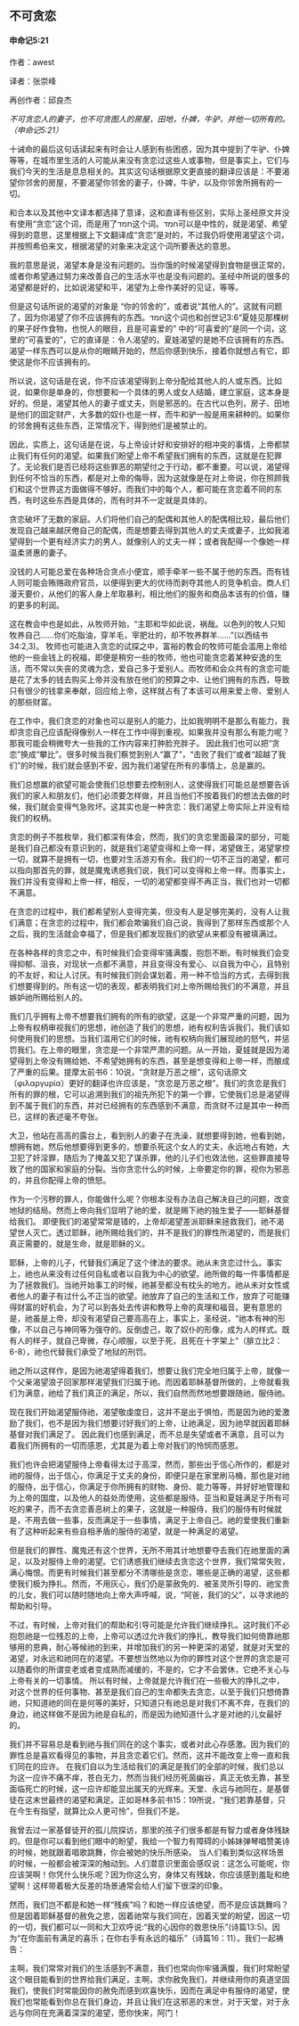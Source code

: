 ﻿## 不可贪恋

#### 申命记5:21

作者：awest

译者：张崇峰

再创作者：邱良杰

*不可贪恋人的妻子，也不可贪图人的房屋，田地，仆婢，牛驴，并他一切所有的。（申命记5:21）*

十诫命的最后这句话读起来有时会让人感到有些困惑，因为其中提到了牛驴、仆婢等等，在城市里生活的人可能从来没有贪恋过这些人或事物，但是事实上，它们与我们今天的生活是息息相关的。其实这句话根据原文更直接的翻译应该是：不要渴望你邻舍的房屋，不要渴望你邻舍的妻子，仆婢，牛驴，以及你邻舍所拥有的一切。

和合本以及其他中文译本都选择了意译，这和直译有些区别，实际上圣经原文并没有使用“贪恋”这个词，而是用了חמד这个词。חמד可以是中性的，就是渴望、希望得到的意思，这里根据上下文翻译成“贪恋”是对的，不过我仍将使用渴望这个词，并按照希伯来文，根据渴望的对象来决定这个词所要表达的意思。

我的意思是说，渴望本身是没有问题的。当你饿的时候渴望得到食物是很正常的，或者你希望通过努力来改善自己的生活水平也是没有问题的。圣经中所说的很多的渴望都是好的，比如说渴望和平，渴望为上帝作美好的见证，等等。

但是这句话所说的渴望的对象是 “你的邻舍的”，或者说“其他人的”。这就有问题了，因为你渴望了你不应该拥有的东西。חמד这个词也和创世记3:6“夏娃见那棵树的果子好作食物，也悦人的眼目，且是可喜爱的” 中的“可喜爱的”是同一个词，这里的“可喜爱的”，它的直译是：令人渴望的。夏娃渴望的是她不应该拥有的东西。 渴望一样东西可以是从你的眼睛开始的，然后你感到快乐，接着你就想占有它，即使这是你不应该拥有的。

所以说，这句话是在说，你不应该渴望得到上帝分配给其他人的人或东西。比如说，如果你是单身的，你想要和一个具体的男人或女人结婚，建立家庭，这本身是好的。但是，渴望其他人的妻子或丈夫，则是邪恶的。在古代以色列，房子、田地是他们的固定财产，大多数的奴仆也是一样，而牛和驴一般是用来耕种的。如果你的邻舍拥有这些东西，正常情况下，得到他们是被禁止的。

因此，实质上，这句话是在说，与上帝设计好和安排好的相冲突的事情，上帝都禁止我们有任何的渴望。如果我们盼望上帝不希望我们拥有的东西，这就是在犯罪了。无论我们是否已经将这些罪恶的期望付之于行动，都不重要。可以说，渴望得到任何不恰当的东西，都是对上帝的侮辱，因为这就像是在对上帝说，你在照顾我们和这个世界这方面做得不够好。而我们中的每个人，都可能在贪恋着不同的东西，有时这些东西是具体的，而有时并不一定就是具体的。

贪恋破坏了无数的家庭。人们将他们自己的配偶和其他人的配偶相比较，最后他们发现自己越来越厌倦自己的配偶，而是想要去得到其他人的丈夫或妻子，比如我渴望得到一个更有经济实力的男人，就像别人的丈夫一样；或者我配得一个像她一样温柔贤惠的妻子。

没钱的人可能总爱在各种场合贪点小便宜，顺手牵羊一些不属于他的东西。而有钱人则可能会贿赂政府官员，以便得到更大的优待而剥夺其他人的竞争机会。商人们漫天要价，从他们的客人身上牟取暴利，相比他们的服务和商品本该有的价值，赚的更多的利润。

这在教会中也是如此，从牧师开始，“主耶和华如此说，祸哉。以色列的牧人只知牧养自己……你们吃脂油，穿羊毛，宰肥壮的，却不牧养群羊……”(以西结书34:2,3)。 牧师也可能进入贪恋的试探之中，富裕的教会的牧师可能会滥用上帝给他的一些金钱上的祝福，即便是稍穷一些的牧师，他也可能贪恋着某种安逸的生活，而不常以失丧的灵魂为念，爱自己多于爱别人。而牧师和会众共有的贪恋可能是花了太多的钱去购买上帝并没有放在他们的预算之中、让他们拥有的东西，导致只有很少的钱拿来奉献，回应给上帝，这样就占有了本该可以用来爱上帝、爱别人的那些财富。

在工作中，我们贪恋的对象也可以是别人的能力，比如我明明不是那么有能力，我却贪恋自己应该配得像别人一样在工作中得到重视。如果我并没有那么有能力呢？那我可能会稍微夸大一些我的工作内容来打肿脸充胖子。 因此我们也可以把“贪恋”换成“攀比”。很多时候当我们察觉到别人“赢了”，“击败了我们”或者“超越了我们”的时候，我们就会感到不安，因为我们渴望在所有的事情上，总是赢的。

我们总想赢的欲望可能会使我们总想要去控制别人，这使得我们可能总是想要告诉我们的家人和朋友们，他们必须要怎样做，并且当他们不按着我们的想法去做的时候，我们就会变得气急败坏。这其实也是一种贪恋：我们渴望上帝实际上并没有给我们的权柄。

贪恋的例子不胜枚举，我们都深有体会，然而，我们的贪恋里面最深的部分，可能是我们自己都没有意识到的，就是我们渴望变得和上帝一样，渴望做王，渴望掌控一切，就算不是拥有一切，也要对生活游刃有余。我们的一切不正当的渴望，都可以指向那首先的罪，就是魔鬼诱惑我们说，我们可以变得和上帝一样。而事实上，我们并没有变得和上帝一样，相反，一切的渴望都变得不再正当，我们也对一切都不满意。

在贪恋的过程中，我们都希望别人变得完美，但没有人是足够完美的，没有人让我们满意；在贪恋的过程中，我们都会欺骗我们自己说，我得到了那样东西或那个人之后，我的生活就会幸福了，但是我们都发现我们的欲望从来都没有被填满过。

在各种各样的贪恋之中，有时候我们会变得牢骚满腹，抱怨不断。有时候我们会变得抑郁、沮丧，对现状一点都不满意，并且变得没有爱心、以自我为中心，且特别的不友好，和让人讨厌。有时候我们则会谋划着，用一种不恰当的方式，去得到我们想要得到的。所有这一切的表现，都表明我们对上帝所赐给我们的不满意，并且嫉妒祂所赐给别人的。

我们几乎拥有上帝不想要我们拥有的所有的欲望，这是一个非常严重的问题，因为上帝有权柄审视我们的思想，祂创造了我们的思想，祂有权利告诉我们，我们该如何使用我们的思想。当我们滥用它们的时候，祂有权柄向我们展现祂的怒气，并惩罚我们。在上帝的眼里，贪恋是一个非常严肃的问题。从一开始，夏娃就是因为渴望得到上帝没有赐给她、不希望她拥有的东西，甚至是想变得和上帝一样，而酿成了严重的后果。提摩太前书6：10说，“贪财是万恶之根”，这句话原文（φιλαργυρία）更好的翻译也许应该是，“贪恋是万恶之根”。我们的贪恋是我们所有的罪的根，它可以追溯到我们的祖先所犯下的第一个罪，它使我们总是渴望得到不属于我们的东西，并对已经拥有的东西感到不满意，而贪财不过是其中一种而已，这样的表述毫不夸张。

大卫，他站在高高的露台上，看到别人的妻子在洗澡，就想要得到她，他看到她，想拥有她，然后他想要得到更多的，想要杀死这个女人的丈夫，永远地占有她，大卫犯了奸淫罪，随后为了掩盖又犯了谋杀罪，他的儿子们也效法他，这些罪直接导致了他的国家和家庭的分裂。当你贪恋什么的时候，上帝要定你的罪，视你为邪恶的，并且你配得上帝的愤怒。

作为一个污秽的罪人，你能做什么呢？你根本没有办法自己解决自己的问题，改变地狱的结局。然而上帝向我们显明了祂的爱，就是赐下祂的独生爱子——耶稣基督给我们。 即便我们的渴望常常是错的，上帝却渴望差派耶稣来拯救我们，祂不渴望世人灭亡。透过耶稣，祂所赐给我们的，并不是我们的罪性所渴望的，而是我们真正需要的，就是生命，就是耶稣的义。

耶稣，上帝的儿子，代替我们满足了这个律法的要求。祂从未贪恋过什么。事实上，祂也从来没有过任何自私或者以自我为中心的欲望。祂所做的每一件事情都是为了拯救我们。当祂开始事工的时候，祂甚至都没有枕头的地方。祂从未对女性或者他人的妻子有过什么不正当的欲望。祂放弃了自己的生活和工作，放弃了可能赚得财富的好机会，为了可以到各处去传讲和教导上帝的真理和福音。更有意思的是，祂虽是上帝，却没有渴望自己要高高在上，事实上，圣经说，“祂本有神的形像，不以自己与神同等为强夺的。反倒虚己，取了奴仆的形像，成为人的样式。既有人的样子，就自己卑微，存心顺服，以至于死，且死在十字架上”（腓立比2：6-8），祂也代替我们承受了地狱的刑罚。

祂之所以这样作，是因为祂渴望得着我们，想要让我们完全地归属于上帝，就像一个父亲渴望浪子回家那样渴望我们归属于祂。而因着耶稣基督所做的，上帝就看我们为满意，祂给了我们真正的满足，所以，我们自然而然地想要跟随祂，服侍祂。

现在我们开始渴望服侍祂，渴望敬虔度日，这并不是出于惧怕，而是因为祂的爱激励了我们，也不是因为我们想要讨好我们的上帝，让祂满足，因为祂早就因着耶稣基督对我们满足了。 因此我们也感到满足，而不总是失望或者不满意，且可以为着我们所拥有的一切而感恩，尤其是为着上帝对我们的怜悯而感恩。

我们也许会把渴望服侍上帝看得太过于高深，然而，那些出于信心所作的，都是对祂的服侍，出于信心，你满足于丈夫的身份，即便只是在家里刷马桶，那也是对祂的服侍，出于信心，你满足于你所拥有的财物、身份、能力等等，并好好地管理和为上帝的国度，以及他人的益处而使用，这些都是服侍。亚当和夏娃满足于所有可吃的果子，而不去贪恋善恶树上的果子，这就是一种服侍，我们的服侍有时候就是，不用去做一些事，反而满足于一些事情，满足于上帝自己。祂的爱使我们重新有了这种听起来有些自相矛盾的服侍的渴望，就是一种满足的渴望。

但是我们的罪性、魔鬼还有这个世界，无所不用其计地想要夺去我们在祂里面的满足，以及对服侍上帝的渴望。它们诱惑我们继续去贪恋这个世界，我们常常失败，满心悔恨。而更有时候我们甚至都分不清哪些是贪恋，哪些是正确的渴望，这些都使我们极为挣扎。然而，不用灰心，我们仍是蒙赦免的、被圣灵所引导的、祂宝贵的儿女，我们可以随时随地向上帝大声呼喊，说，“阿爸，我们的父”，以寻求祂的帮助和引导。

不过，有时候，上帝对我们的帮助和引导可能是允许我们继续挣扎。这时我们不必抱怨祂是一位残忍的上帝，上帝可以透过允许我们的挣扎，教导我们如何倚靠祂那够用的恩典，耐心等候祂的到来，并增加我们的另一种更深的渴望，就是对天堂的渴望，对永远和祂同在的渴望。不要想当然地以为你的罪性对这个世界的贪恋是可以随着你的所谓变老或者变成熟而减缓的，不是的，它才不会罢休，它绝不关心与上帝有关的一切事情。 所以有时候，上帝就是允许我们在一些极大的挣扎之中，对这个世界的任何事物、甚至是我们自己的生命都失去贪恋，以至于我们只想倚靠祂，只知道祂的同在是何等的美好，只知道只有祂总是对我们不离不弃，在我们的身边，祂这样做不是因为祂是自私的，而是因为祂知道什么才是对祂的儿女最好的。

我们并不容易总是看到祂与我们同在的这个事实，或者对此心存感激。因为我们的罪性总是喜欢看得见的事物，并且贪恋着它们。然而，这并不能改变上帝一直和我们同在的应许。 在我们自以为生活给我们的满足是我们的全部的时候，我们总以为这一应许不痛不痒，苍白无力，然而当我们经历死茵幽谷，真正无依无靠，甚至面临死亡的时候，这一应许却能显出属天的光辉来。天堂、永远与祂同在，是基督徒在这末世最终的渴望和满足。正如哥林多前书15：19所说，“我们若靠基督，只在今生有指望，就算比众人更可怜”，但我们不是。

我曾去过一家基督徒开的孤儿院探访，那里的孩子们很多都是有智力或者身体残缺的。但是你可以看到他们眼中的盼望，我给一个智力有障碍的小姊妹弹琴唱赞美诗的时候，她就跟着唱歌跳舞，你会被她的快乐所感染。 当人们看到类似这样场景的时候，一般都会被深深的触动到。人们潜意识里面会感叹说：这怎么可能呢，你应该哭啊！你凭什么快乐呢？因为你这么穷，身体又有残缺，你应该感到羞耻和绝望啊！这样带着极大反差的场景通常会给人们留下很深的印象。

然而，我们岂不都是和她一样“残疾”吗？和她一样应该绝望，而不是应该跳舞吗？但是因着耶稣基督的赦免之恩，因着祂常与我们同在，因着天堂的盼望，因这一切的一切，我们都可以一同和大卫欢呼说:“我的心因你的救恩快乐”(诗篇13:5)。因为“在你面前有满足的喜乐；在你右手有永远的福乐”（诗篇16：11）。我们一起祷告：

主啊，我们常常对我们的生活感到不满意，我们也常向你牢骚满腹，我们时常盼望这个眼目能看到的世界给我们满足，主啊，求你赦免我们，并继续用你的真道坚固我们，使我们时常能因你的赦免而感到欢喜快乐，因而在满足中有服侍的渴望，使我们也常能看到你总在我们身边，并且让我们在这邪恶的末世，对于天堂，对于永远与你同在充满着深深的渴望，愿你快来，阿门！
